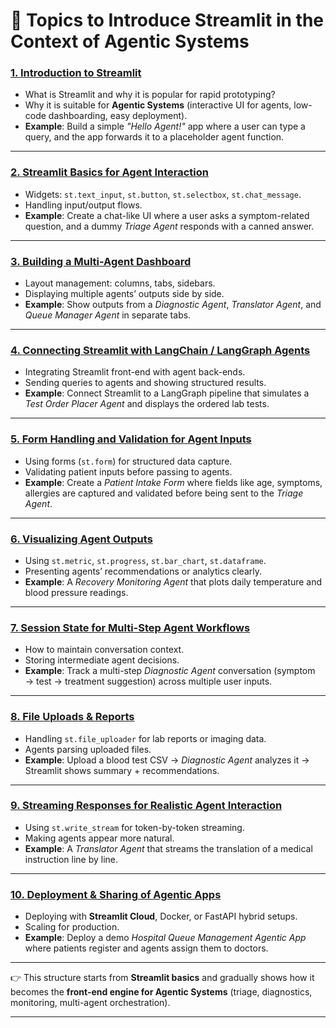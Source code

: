 # 📘 Topics to Introduce Streamlit in the Context of Agentic Systems

### [1. **Introduction to Streamlit**](#)

* What is Streamlit and why it is popular for rapid prototyping?
* Why it is suitable for **Agentic Systems** (interactive UI for agents, low-code dashboarding, easy deployment).
* **Example**: Build a simple *"Hello Agent!"* app where a user can type a query, and the app forwards it to a placeholder agent function.

---

### [2. **Streamlit Basics for Agent Interaction**](#)

* Widgets: `st.text_input`, `st.button`, `st.selectbox`, `st.chat_message`.
* Handling input/output flows.
* **Example**: Create a chat-like UI where a user asks a symptom-related question, and a dummy *Triage Agent* responds with a canned answer.

---

### [3. **Building a Multi-Agent Dashboard**](#)

* Layout management: columns, tabs, sidebars.
* Displaying multiple agents’ outputs side by side.
* **Example**: Show outputs from a *Diagnostic Agent*, *Translator Agent*, and *Queue Manager Agent* in separate tabs.

---

### [4. **Connecting Streamlit with LangChain / LangGraph Agents**](#)

* Integrating Streamlit front-end with agent back-ends.
* Sending queries to agents and showing structured results.
* **Example**: Connect Streamlit to a LangGraph pipeline that simulates a *Test Order Placer Agent* and displays the ordered lab tests.

---

### [5. **Form Handling and Validation for Agent Inputs**](#)

* Using forms (`st.form`) for structured data capture.
* Validating patient inputs before passing to agents.
* **Example**: Create a *Patient Intake Form* where fields like age, symptoms, allergies are captured and validated before being sent to the *Triage Agent*.

---

### [6. **Visualizing Agent Outputs**](#)

* Using `st.metric`, `st.progress`, `st.bar_chart`, `st.dataframe`.
* Presenting agents’ recommendations or analytics clearly.
* **Example**: A *Recovery Monitoring Agent* that plots daily temperature and blood pressure readings.

---

### [7. **Session State for Multi-Step Agent Workflows**](#)

* How to maintain conversation context.
* Storing intermediate agent decisions.
* **Example**: Track a multi-step *Diagnostic Agent* conversation (symptom → test → treatment suggestion) across multiple user inputs.

---

### [8. **File Uploads & Reports**](#)

* Handling `st.file_uploader` for lab reports or imaging data.
* Agents parsing uploaded files.
* **Example**: Upload a blood test CSV → *Diagnostic Agent* analyzes it → Streamlit shows summary + recommendations.

---

### [9. **Streaming Responses for Realistic Agent Interaction**](#)

* Using `st.write_stream` for token-by-token streaming.
* Making agents appear more natural.
* **Example**: A *Translator Agent* that streams the translation of a medical instruction line by line.

---

### [10. **Deployment & Sharing of Agentic Apps**](#)

* Deploying with **Streamlit Cloud**, Docker, or FastAPI hybrid setups.
* Scaling for production.
* **Example**: Deploy a demo *Hospital Queue Management Agentic App* where patients register and agents assign them to doctors.

---

👉 This structure starts from **Streamlit basics** and gradually shows how it becomes the **front-end engine for Agentic Systems** (triage, diagnostics, monitoring, multi-agent orchestration).

---
